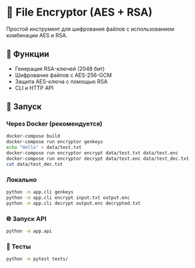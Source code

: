# 🔐 File Encryptor (AES + RSA)

Простой инструмент для шифрования файлов с использованием комбинации AES и RSA.

## 🔧 Функции
- Генерация RSA-ключей (2048 бит)
- Шифрование файлов с AES-256-GCM
- Защита AES-ключа с помощью RSA
- CLI и HTTP API

## 🚀 Запуск

### Через Docker (рекомендуется)

```bash
docker-compose build
docker-compose run encryptor genkeys
echo "Hello" > data/test.txt
docker-compose run encryptor encrypt data/test.txt data/test.enc
docker-compose run encryptor decrypt data/test.enc data/test_dec.txt
cat data/test_dec.txt
```

### Локально
```bash
python -m app.cli genkeys
python -m app.cli encrypt input.txt output.enc
python -m app.cli decrypt output.enc decrypted.txt
```

### 🌐 Запуск API
```bash
python -m app.api
```

### 🧪 Тесты
```bash
python -m pytest tests/
```

